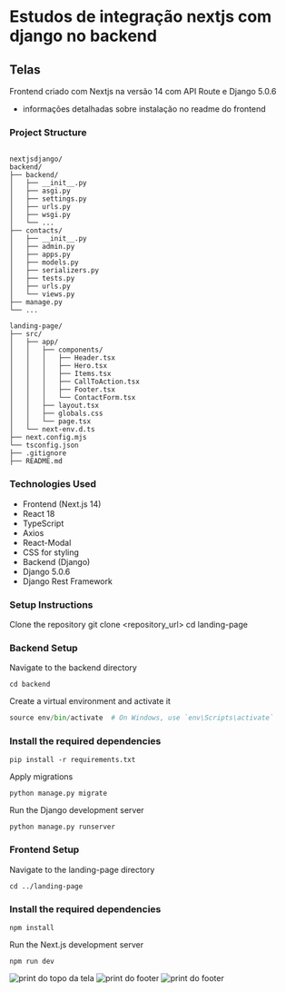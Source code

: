 # Estudos de integração nextjs com django no backend

## Telas
Frontend criado com Nextjs na versão 14 com API Route e Django 5.0.6
* informações detalhadas sobre instalação no readme do frontend 

### Project Structure

```

nextjsdjango/
backend/
├── backend/
│   ├── __init__.py
│   ├── asgi.py
│   ├── settings.py
│   ├── urls.py
│   ├── wsgi.py
│   └── ...
├── contacts/
│   ├── __init__.py
│   ├── admin.py
│   ├── apps.py
│   ├── models.py
│   ├── serializers.py
│   ├── tests.py
│   ├── urls.py
│   └── views.py
├── manage.py
└── ...

landing-page/
├── src/
│   ├── app/
│   │   ├── components/
│   │   │   ├── Header.tsx
│   │   │   ├── Hero.tsx
│   │   │   ├── Items.tsx
│   │   │   ├── CallToAction.tsx
│   │   │   ├── Footer.tsx
│   │   │   └── ContactForm.tsx
│   │   ├── layout.tsx
│   │   ├── globals.css
│   │   └── page.tsx
│   └── next-env.d.ts
├── next.config.mjs
└── tsconfig.json
├── .gitignore
├── README.md

``` 

### Technologies Used

- Frontend (Next.js 14)
- React 18
- TypeScript
- Axios
- React-Modal
- CSS for styling
- Backend (Django)
- Django 5.0.6
- Django Rest Framework

### Setup Instructions

Clone the repository
git clone <repository_url>
cd landing-page


### Backend Setup

Navigate to the backend directory
```
cd backend
```
Create a virtual environment and activate it

```python -m venv env
source env/bin/activate  # On Windows, use `env\Scripts\activate`
```
### Install the required dependencies

```
pip install -r requirements.txt
```

Apply migrations

```
python manage.py migrate
```

Run the Django development server
```
python manage.py runserver
```
### Frontend Setup

Navigate to the landing-page directory 

```
cd ../landing-page
```

### Install the required dependencies

```
npm install
```
Run the Next.js development server

```
npm run dev
```

<img src="https://github.com/giseletoledo/nextjsdjango/blob/main/imagens/landing-pagenextjs.png" alt="print do topo da tela" />
<img src="https://github.com/giseletoledo/nextjsdjango/blob/main/imagens/landing_page_footer.png" alt="print do footer" />

<img src="https://github.com/giseletoledo/nextjsdjango/blob/main/imagens/modal_landing_page.png" alt="print do footer" />